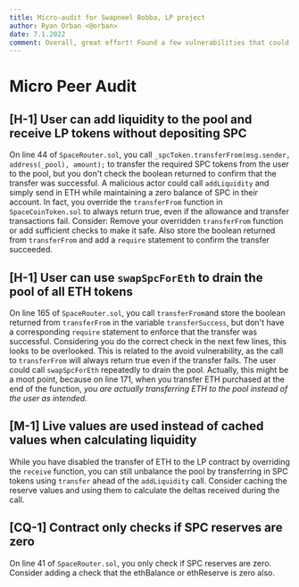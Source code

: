 ```yaml
---
title: Micro-audit for Swapneel Bobba, LP project
author: Ryan Orban <@orban>
date: 7.1.2022
comment: Overall, great effort! Found a few vulnerabilities that could have been caught with more tests.
---
```

# Micro Peer Audit

## [H-1] User can add liquidity to the pool and receive LP tokens without depositing SPC

On line 44 of `SpaceRouter.sol`, you call `_spcToken.transferFrom(msg.sender, address(_pool), amount);` to transfer the required SPC tokens from the user to the pool, but you don't check the boolean returned to confirm that the transfer was successful. A malicious actor could call `addLiquidity` and simply send in ETH while maintaining a zero balance of SPC in their account. In fact, you override the `transferFrom` function in `SpaceCoinToken.sol` to always return true, even if the allowance and transfer transactions fail.
Consider: Remove your overridden `transferFrom` function or add sufficient checks to make it safe. Also store the boolean returned from `transferFrom` and add a `require` statement to confirm the transfer succeeded.

## [H-1] User can use `swapSpcForEth` to drain the pool of all ETH tokens

On line 165 of `SpaceRouter.sol`, you call `transferFrom`and store the boolean returned from `transferFrom` in the variable `transferSuccess`, but don't have a corresponding `require` statement to enforce that the transfer was successful. Considering you do the correct check in the next few lines, this looks to be overlooked. This is related to the avoid vulnerability, as the call to `transferFrom` will always return true even if the transfer fails. The user could call `swapSpcForEth` repeatedly to drain the pool. Actually, this might be a moot point, because on line 171, when you transfer ETH purchased at the end of the function, *you are actually transferring ETH to the pool instead of the user as intended.*

## [M-1] Live values are used instead of cached values when calculating liquidity

While you have disabled the transfer of ETH to the LP contract by overriding the `receive` function, you can still unbalance the pool by transferring in SPC tokens using `transfer` ahead of the `addLiquidity` call. Consider caching the reserve values and using them to calculate the deltas received during the call.

## [CQ-1] Contract only checks if SPC reserves are zero

On line 41 of `SpaceRouter.sol`, you only check if SPC reserves are zero. Consider adding a check that the ethBalance or ethReserve is zero also.